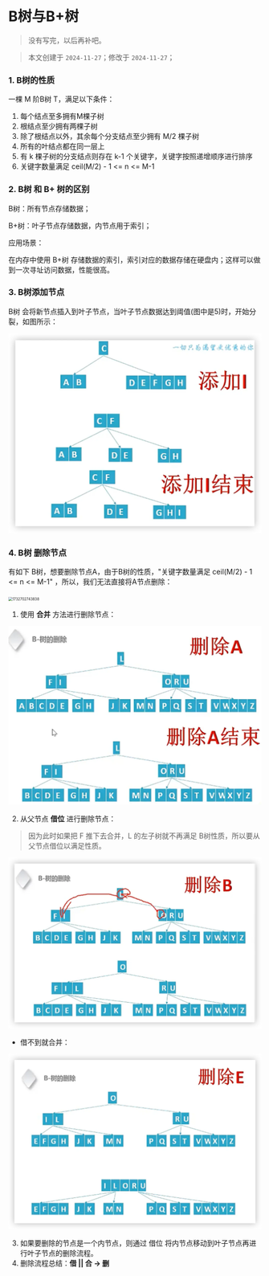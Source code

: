 # B树与B+树

>  没有写完，以后再补吧。

> 本文创建于 `2024-11-27`；修改于 `2024-11-27`；

### 1. B树的性质

一棵 M 阶B树 T，满足以下条件：

1. 每个结点至多拥有M棵子树
2. 根结点至少拥有两棵子树
3. 除了根结点以外，其余每个分支结点至少拥有 M/2 棵子树
4. 所有的叶结点都在同一层上
5. 有 k 棵子树的分支结点则存在 k-1 个关键字，关键字按照递增顺序进行排序
6. 关键字数量满足 ceil(M/2) - 1 <= n <= M-1

### 2. B树 和 B+ 树的区别

B树：所有节点存储数据；

B+树：叶子节点存储数据，内节点用于索引；

应用场景：

在内存中使用 B+树 存储数据的索引，索引对应的数据存储在硬盘内；这样可以做到一次寻址访问数据，性能很高。

### 3. B树添加节点

B树 会将新节点插入到叶子节点，当叶子节点数据达到阈值(图中是5)时，开始分裂，如图所示：

<img src="https://github.com/Bssn520/picx-images-hosting/raw/master/image.4g4j4zm0ev.webp" alt="image" style="zoom:50%;" />

### 4. B树 删除节点

 有如下 B树，想要删除节点A，由于B树的性质，"关键字数量满足 ceil(M/2) - 1 <= n <= M-1" ，所以，我们无法直接将A节点删除：

<img src="image/2024-11-27-B树与B+树基础/1732702743838.png" alt="1732702743838" style="zoom:50%;" />

1. 使用 **合并** 方法进行删除节点：

<img src="https://github.com/Bssn520/picx-images-hosting/raw/master/Arc-2024-11-27-18.23.31.73tzfcslpb.webp" alt="Arc-2024-11-27-18" style="zoom:50%;" />

2. 从父节点 **借位** 进行删除节点：

> 因为此时如果把 F 推下去合并，L 的左子树就不再满足 B树性质，所以要从父节点借位以满足性质。

<img src="https://github.com/Bssn520/picx-images-hosting/raw/master/image.3nrnn9m9s7.webp" alt="image" style="zoom:50%;" />

- 借不到就合并：

<img src="https://github.com/Bssn520/picx-images-hosting/raw/master/image.2h8ceo2952.webp" alt="image" style="zoom:50%;" />

3. 如果要删除的节点是一个内节点，则通过 借位 将内节点移动到叶子节点再进行叶子节点的删除流程。
4. 删除流程总结：**借 || 合 -> 删**
